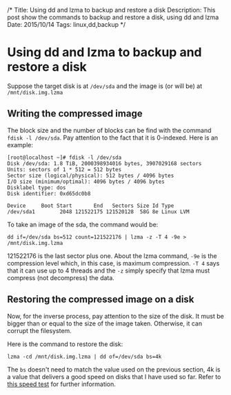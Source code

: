 /*
Title: Using dd and lzma to backup and restore a disk
Description: This post show the commands to backup and restore a disk, using
dd and lzma
Date: 2015/10/14
Tags: linux,dd,backup
*/

# Using dd and lzma to backup and restore a disk

Suppose the target disk is at `/dev/sda` and the image is (or will be) at 
`/mnt/disk.img.lzma`

Writing the compressed image
----------------------------

The block size and the number of blocks can be find with the 
command `fdisk -l /dev/sda`. Pay attention to the fact that it is 0-indexed. 
Here is an example:

    [root@localhost ~]# fdisk -l /dev/sda
    Disk /dev/sda: 1.8 TiB, 2000398934016 bytes, 3907029168 sectors
    Units: sectors of 1 * 512 = 512 bytes
    Sector size (logical/physical): 512 bytes / 4096 bytes
    I/O size (minimum/optimal): 4096 bytes / 4096 bytes
    Disklabel type: dos
    Disk identifier: 0xd65dc0b8

    Device     Boot Start       End   Sectors Size Id Type
    /dev/sda1        2048 121522175 121520128  58G 8e Linux LVM

To take an image of the sda, the command would be:

    dd if=/dev/sda bs=512 count=121522176 | lzma -z -T 4 -9e > /mnt/disk.img.lzma
    
121522176 is the last sector plus one. About the lzma command, `-9e` is the
compression level which, in this case, is maximum compression. `-T 4` says
that it can use up to 4 threads and the `-z` simply specify that lzma must
compress (not decompress) the data.

Restoring the compressed image on a disk
----------------------------------------

Now, for the inverse process, pay attention to the size of the disk. It must
be bigger than or equal to the size of the image taken. Otherwise, it can corrupt
the filesystem.

Here is the command to restore the disk:

    lzma -cd /mnt/disk.img.lzma | dd of=/dev/sda bs=4k

The `bs` doesn't need to match the value used on the previous section, 4k is a
value that delivers a good speed on disks that I have used so far. Refer to
[this speed test](http://www.mail-archive.com/eug-lug@efn.org/msg12073.html)
for further information.
